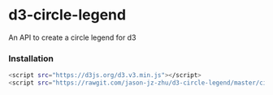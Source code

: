 # d3-circle-legend

An API to create a circle legend for d3

### Installation

```sh
<script src="https://d3js.org/d3.v3.min.js"></script>
<script src="https://rawgit.com/jason-jz-zhu/d3-circle-legend/master/circleLegend.js"></script>
```
